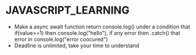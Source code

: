 # JAVASCRIPT_LEARNING

- Make a async await function return console.log() under a condition that if(value==1) then console.log("hello"), if any error then .catch() that error in console.log("error coocured")
- Deadline is unlimited, take your time to understand
